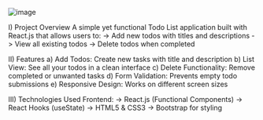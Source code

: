 ![image](https://github.com/user-attachments/assets/62c3fb02-964a-45b9-a067-c94668939c89)


I) Project Overview
A simple yet functional Todo List application built with React.js that allows users to:
-> Add new todos with titles and descriptions
-> View all existing todos
-> Delete todos when completed

II) Features
a) Add Todos: Create new tasks with title and description
b) List View: See all your todos in a clean interface
c) Delete Functionality: Remove completed or unwanted tasks
d) Form Validation: Prevents empty todo submissions
e) Responsive Design: Works on different screen sizes

III) Technologies Used
Frontend:
-> React.js (Functional Components)
-> React Hooks (useState)
-> HTML5 & CSS3
-> Bootstrap for styling
